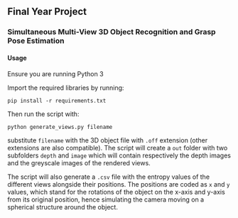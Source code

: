 ## Final Year Project

### Simultaneous Multi-View 3D Object Recognition and Grasp Pose Estimation

#### Usage
Ensure you are running Python 3

Import the required libraries by running:

```
pip install -r requirements.txt
```

Then run the script with:

```
python generate_views.py filename
```
substitute `filename` with the 3D object file with `.off` extension (other extensions are also compatible).
The script will create a `out` folder with two subfolders `depth` and `image` which will contain respectively the depth images and the greyscale images of the rendered views.

The script will also generate a `.csv` file with the entropy values of the different views alongside their positions. The positions are coded as `x` and `y` values, which stand for the rotations of the object on the x-axis and y-axis from its original position, hence simulating the camera moving on a spherical structure around the object.